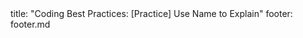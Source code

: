 <frontmatter>
title: "Coding Best Practices: [Practice] Use Name to Explain"
footer: footer.md
</frontmatter>

<include src="unit-inPage-asFlat.md" boilerplate />